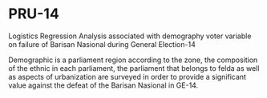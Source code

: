 # PRU-14
Logistics Regression Analysis associated with demography voter variable on failure of Barisan Nasional during General Election-14

Demographic is a parliament region according to the zone, the composition of the ethnic in each parliament, the parliament that belongs to felda as well as aspects of urbanization are surveyed in order to provide a significant value against the defeat of the Barisan Nasional in GE-14.

